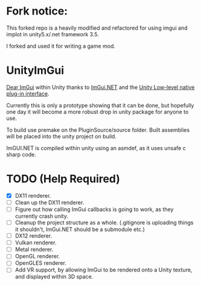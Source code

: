# Fork notice:
This forked repo is a heavily modified and refactored for using imgui and implot in unity5.x/.net framework 3.5.

I forked and used it for writing a game mod.

# UnityImGui

[Dear ImGui](https://github.com/ocornut/imgui) within Unity thanks to [ImGui.NET](https://github.com/mellinoe/ImGui.NET) and the [Unity Low-level native plug-in interface](https://docs.unity3d.com/Manual/NativePluginInterface.html). 

Currently this is only a prototype showing that it can be done, but hopefully one day it will become a more robust drop in unity package for anyone to use.

To build use premake on the PluginSource/source folder. Built assemblies will be placed into the unity project on build.

ImGUI.NET is compiled within unity using an asmdef, as it uses unsafe c sharp code.


# TODO (Help Required)

 - [x] DX11 renderer.
 - [ ] Clean up the DX11 renderer.
 - [ ] Figure out how calling ImGui callbacks is going to work, as they currently crash unity.
 - [ ] Cleanup the project structure as a whole. (.gitignore is uploading things it shouldn't, ImGui.NET should be a submodule etc.)
 - [ ] DX12 renderer.
 - [ ] Vulkan renderer.
 - [ ] Metal renderer.
 - [ ] OpenGL renderer.
 - [ ] OpenGLES renderer.
 - [ ] Add VR support, by allowing ImGui to be rendered onto a Unity texture, and displayed within 3D space.
